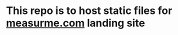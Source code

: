 # This repo is to host static files for <a href="https://measurme.com">measurme.com</a> landing site
